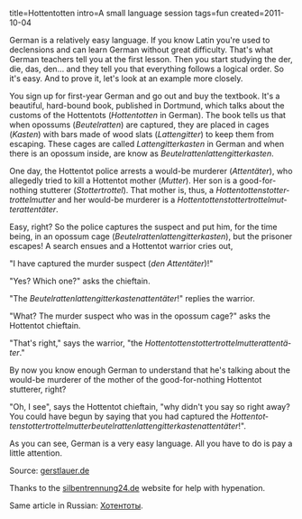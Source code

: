 title=Hottentotten
intro=A small language session
tags=fun
created=2011-10-04

German is a relatively easy language. If you know Latin you're used to declensions and can learn German without great difficulty. That's what German teachers tell you at the first lesson. Then you start studying the der, die, das, den... and they tell you that everything follows a logical order. So it's easy. And to prove it, let's look at an example more closely.

You sign up for first-year German and go out and buy the textbook. It's a beautiful, hard-bound book, published in Dortmund, which talks about the customs of the Hottentots (*Hottentotten* in German). The book tells us that when opossums (*Beutelratten*) are captured, they are placed in cages (*Kasten*) with bars made of wood slats (*Lattengitter*) to keep them from escaping. These cages are called *Lattengitterkasten* in German and when there is an opossum inside, are know as *Beutelrattenlattengitterkasten*.

One day, the Hottentot police arrests a would-be murderer (*Attentäter*), who allegedly tried to kill a Hottentot mother (*Mutter*). Her son is a good-for-nothing stutterer (*Stottertrottel*). That mother is, thus, a *Hot&shy;ten&shy;tot&shy;ten&shy;stot&shy;ter&shy;trot&shy;tel&shy;mut&shy;ter* and her would-be murderer is a *Hot&shy;ten&shy;tot&shy;ten&shy;stot&shy;ter&shy;trot&shy;tel&shy;mut&shy;ter&shy;at&shy;ten&shy;tä&shy;ter*.

Easy, right? So the police captures the suspect and put him, for the time being, in an opossum cage (*Beutelrattenlattengitterkasten*), but the prisoner escapes! A search ensues and a Hottentot warrior cries out,

"I have captured the murder suspect (*den Attentäter*)!"

"Yes? Which one?" asks the chieftain.

"The *Beutelrattenlattengitterkastenattentäter*!" replies the warrior.

"What? The murder suspect who was in the opossum cage?" asks the Hottentot chieftain.

"That's right," says the warrior, "the *Hot&shy;ten&shy;tot&shy;ten&shy;stot&shy;ter&shy;trot&shy;tel&shy;mut&shy;te&shy;rat&shy;ten&shy;tä&shy;ter*."

By now you know enough German to understand that he's talking about the would-be murderer of the mother of the good-for-nothing Hottentot stutterer, right?

"Oh, I see", says the Hottentot chieftain, "why didn't you say so right away? You could have begun by saying that you had captured the *Hot&shy;ten&shy;tot&shy;tenstot&shy;tertrot&shy;tel&shy;mut&shy;ter&shy;beu&shy;tel&shy;rat&shy;ten&shy;lat&shy;ten&shy;git&shy;ter&shy;kaste&shy;nat&shy;ten&shy;tät&shy;er*!".

As you can see, German is a very easy language. All you have to do is pay a little attention.


Source: [gerstlauer.de](http://www.gerstlauer.de/andreas/fun/German.html)

Thanks to the [silbentrennung24.de][] website for help with hypenation.

Same article in Russian: [Хотентоты](../ru/хотентоты.html).

[silbentrennung24.de]: https://www.silbentrennung24.de/?term=Hottentottenbegriffsstutzigstotternmuttermorder
